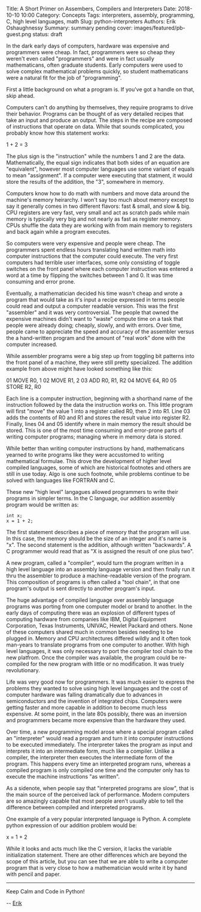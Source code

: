 Title: A Short Primer on Assembers, Compilers and Interpreters
Date: 2018-10-10 10:00
Category: Concepts
Tags: interpreters, assembly, programming, C, high level languages, math
Slug: python-interpreters
Authors: Erik Oshaughnessy
Summary: summary pending
cover: images/featured/pb-guest.png
status: draft

In the dark early days of computers, hardware was expensive and
programmers were cheap. In fact, programmers were so cheap they
weren't even called "programmers" and were in fact usually
mathematicans, often graduate students. Early computers were used to
solve complex mathematical problems quickly, so student mathematicans
were a natural fit for the job of "programming".

First a little background on what a program is. If you've got a
handle on that, skip ahead.

Computers can't do anything by themselves, they require programs to
drive their behavior. Programs can be thought of as very detailed
recipes that take an input and produce an output. The steps in the
recipe are composed of instructions that operate on data. While that
sounds complicated, you probably know how this statement works:

  1 + 2 = 3

The plus sign is the "instruction" while the numbers 1 and 2 are the
data. Mathematically, the equal sign indicates that both sides of an
equation are "equivalent", however most computer languages use some
variant of equals to mean "assignment". If a computer were executing
that statment, it would store the results of the addition, the "3",
somewhere in memory.

Computers know how to do math with numbers and move data around the
machine's memory heirarchy. I won't say too much about memory except
to say it generally comes in two different flavors: fast & small, and
slow & big. CPU registers are very fast, very small and act as
scratch pads while main memory is typically very big and not nearly as
fast as register memory. CPUs shuffle the data they are working with
from main memory to registers and back again while a program executes.

So computers were very expensive and people were cheap. The
programmers spent endless hours translating hand written math into
computer instructions that the computer could execute. The very first
computers had terrible user interfaces, some only consisting of toggle
switches on the front panel where each computer instruction was
entered a word at a time by flipping the switches between 1 and 0. It
was time consuming and error prone. 

Eventually, a mathematician decided his time wasn't cheap and wrote a
program that would take as it's input a recipe expressed in terms
people could read and output a computer readable version. This was the
first "assembler" and it was very controversial. The people that owned
the expensive machines didn't want to "waste" compute time on a task
that people were already doing; cheaply, slowly, and with errors. Over
time, people came to appreciate the speed and accuracy of the
assembler versus the a hand-written program and the amount of "real
work" done with the computer increased.

While assembler programs were a big step up from toggling bit patterns
into the front panel of a machine, they were still pretty specialized.
The addition example from above might have looked something like this:

 01  MOVE R0, 1
 02  MOVE R1, 2
 03  ADD R0, R1, R2
 04  MOVE 64, R0
 05  STORE R2, R0

Each line is a computer instruction, beginning with a shorthand name
of the instruction followed by the data the instruction works on. This
little program will first "move" the value 1 into a register called R0,
then 2 into R1. Line 03 adds the contents of R0 and R1 and stores the
result value into register R2. Finally, lines 04 and 05 identify where
in main memory the result should be stored. This is one of the most
time consuming and error-prone parts of writing computer programs;
managing where in memory data is stored.

While better than writing computer instructions by hand, mathematicans
yearned to write programs like they were accustomed to writing
mathematical formulae. This drove the development of higher level
compiled languages, some of which are historical footnotes and others
are still in use today. Algo is one such footnote, while problems
continue to be solved with languages like FORTRAN and C.

These new "high level" langagues allowed programmers to write their
programs in simpler terms. In the C language, our addition assembly
program would be written as:

    int x;
    x = 1 + 2;

The first statement describes a piece of memory that the program
will use. In this case, the memory should be the size of an integer
and it's name is "x". The second statement is the addition, although
written "backwards". A C programmer would read that as "X is assigned
the result of one plus two". 

A new program, called a "compiler", would turn the program written in
a high level language into an assembly language version and then finally
run it thru the assembler to produce a machine-readable version of the
program. This composition of programs is often called a "tool chain",
in that one program's output is sent directly to another program's
input.

The huge advantage of compiled language over assembly language
programs was porting from one computer model or brand to another. In
the early days of computing there was an explosion of different types
of computing hardware from companies like IBM, Digital Equipment
Corporation, Texas Instruments, UNIVAC, Hewlet Packard and others.
None of these computers shared much in common besides needing to be
plugged in. Memory and CPU architectures differed wildly and it often
took man-years to translate programs from one computer to another.
With high level languages, it was only necessary to port the compiler
tool chain to the new platfrom. Once the compiler was available, the
program could be re-compiled for the new program with little or no
modification. It was truely revolutionary.

Life was very good now for programmers. It was much easier to express
the problems they wanted to solve using high level languages and the
cost of computer hardware was falling dramatically due to advances in
semiconductors and the invention of integrated chips. Computers were
getting faster and more capable in addition to become much less
expensive. At some point, in the late 80s possibly, there was an
inversion and programmers became more expensive than the hardware they
used.

Over time, a new programming model arose where a special program
called an "interpreter" would read a program and turn it into computer
instructions to be executed immediately. The interpreter takes the
program as input and interprets it into an intermediate form, much
like a compiler. Unlike a compiler, the interpreter then executes the
intermediate form of the program. This happens every time an interpreted
program runs, whereas a compiled program is only compiled one time and
the computer only has to execute the machine instructions "as written".

As a sidenote, when people say that "interpreted programs are slow",
that is the main source of the perceived lack of performance. Modern
computers are so amazingly capable that most people aren't usually
able to tell the difference between compiled and interpreted programs.

One example of a very popular interpreted language is Python. A
complete python expression of our addition problem would be:

   x = 1 + 2

While it looks and acts much like the C version, it lacks the variable
initialization statement. There are other differences which are beyond
the scope of this article, but you can see that we are able to write a
computer program that is very close to how a mathematician would write
it by hand with pencil and paper.

---

Keep Calm and Code in Python!

-- [Erik](pages/guests.html#erikoshaughnessy)
